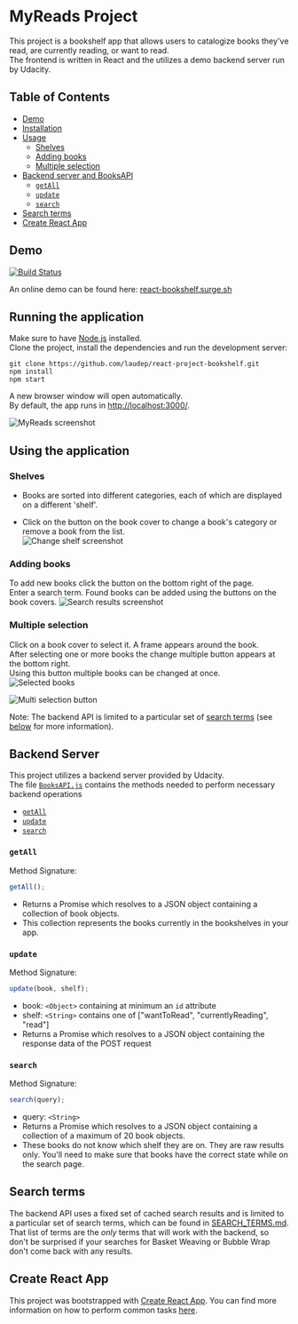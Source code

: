 # MyReads Project

This project is a bookshelf app that allows users to catalogize books they've
read, are currently reading, or want to read.  
The frontend is written in React and the utilizes a demo backend server run by
Udacity.

## Table of Contents

- [Demo](#demo)
- [Installation](#running-the-application)
- [Usage](#using-the-application)
  - [Shelves](#shelves)
  - [Adding books](#adding-books)
  - [Multiple selection](#multiple-selection)
- [Backend server and BooksAPI](#backend-server)
  - [`getAll`](#getall)
  - [`update`](#update)
  - [`search`](#search)
- [Search terms](#search-terms)
- [Create React App](#create-react-app)

## Demo

[![Build Status](https://travis-ci.org/laudep/react-project-bookshelf.svg?branch=master)](https://travis-ci.org/laudep/react-project-bookshelf)

An online demo can be found here: [react-bookshelf.surge.sh](https://react-bookshelf.surge.sh/)

## Running the application

Make sure to have [Node.js](https://nodejs.org/en/) installed.  
Clone the project, install the dependencies and run the development server:

```
git clone https://github.com/laudep/react-project-bookshelf.git
npm install
npm start
```

A new browser window will open automatically.  
By default, the app runs in [http://localhost:3000/](http://localhost:3000/).

![MyReads screenshot](screenshots/bookshelf_overview.png "App sceenshot")

## Using the application

### Shelves

- Books are sorted into different categories, each of which are displayed on a different 'shelf'.

- Click on the button on the book cover to change a book's category or remove a book from the list.  
  ![Change shelf screenshot](screenshots/change_shelf.png "Change shelf sceenshot")

### Adding books

To add new books click the button on the bottom right of the page.  
Enter a search term. Found books can be added using the buttons on the book covers.
![Search results screenshot](screenshots/search_results.png "Search results sceenshot")

### Multiple selection

Click on a book cover to select it. A frame appears around the book.  
After selecting one or more books the change multiple button appears at the bottom right.  
Using this button multiple books can be changed at once.  
![Selected books](screenshots/selected_books.png "Two selected books and an unselected book (right)")

![Multi selection button](screenshots/button_multi_selection.png "Multi selection button")

Note: The backend API is limited to a particular set of [search terms](SEARCH_TERMS.md)
(see [below](#search-terms) for more information).

## Backend Server

This project utilizes a backend server provided by Udacity.  
The file [`BooksAPI.js`](src/BooksAPI.js) contains the methods needed to
perform necessary backend operations

- [`getAll`](#getall)
- [`update`](#update)
- [`search`](#search)

### `getAll`

Method Signature:

```js
getAll();
```

- Returns a Promise which resolves to a JSON object containing a collection of book objects.
- This collection represents the books currently in the bookshelves in your app.

### `update`

Method Signature:

```js
update(book, shelf);
```

- book: `<Object>` containing at minimum an `id` attribute
- shelf: `<String>` contains one of ["wantToRead", "currentlyReading", "read"]
- Returns a Promise which resolves to a JSON object containing the response data of the POST request

### `search`

Method Signature:

```js
search(query);
```

- query: `<String>`
- Returns a Promise which resolves to a JSON object containing a collection of a maximum of 20 book objects.
- These books do not know which shelf they are on. They are raw results only. You'll need to make sure that books have the correct state while on the search page.

## Search terms

The backend API uses a fixed set of cached search results and is limited to a
particular set of search terms, which can be found in
[SEARCH_TERMS.md](SEARCH_TERMS.md). That list of terms are the _only_ terms
that will work with the backend, so don't be surprised if your searches for
Basket Weaving or Bubble Wrap don't come back with any results.

## Create React App

This project was bootstrapped with [Create React App](https://github.com/facebookincubator/create-react-app). You can find more
information on how to perform common tasks [here](https://github.com/facebookincubator/create-react-app/blob/master/packages/react-scripts/template/README.md).
